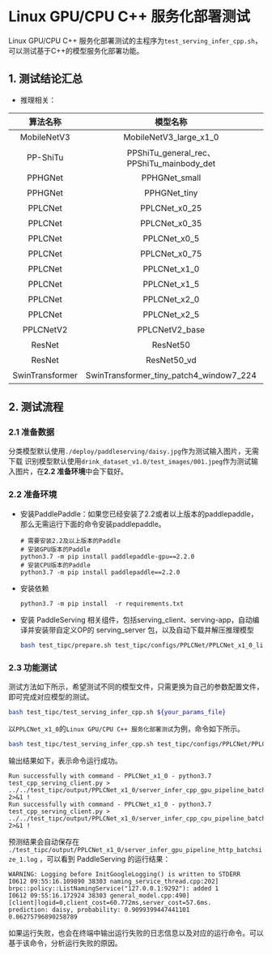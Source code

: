 # Linux GPU/CPU C++ 服务化部署测试

Linux GPU/CPU C++ 服务化部署测试的主程序为`test_serving_infer_cpp.sh`，可以测试基于C++的模型服务化部署功能。


## 1. 测试结论汇总

- 推理相关：

|    算法名称     |                 模型名称                  | device_CPU | device_GPU |
| :-------------: | :---------------------------------------: | :--------: | :--------: |
|   MobileNetV3   |          MobileNetV3_large_x1_0           |    支持    |    支持    |
|    PP-ShiTu     | PPShiTu_general_rec、PPShiTu_mainbody_det |    支持    |    支持    |
|     PPHGNet     |               PPHGNet_small               |    支持    |    支持    |
|     PPHGNet     |               PPHGNet_tiny                |    支持    |    支持    |
|     PPLCNet     |               PPLCNet_x0_25               |    支持    |    支持    |
|     PPLCNet     |               PPLCNet_x0_35               |    支持    |    支持    |
|     PPLCNet     |               PPLCNet_x0_5                |    支持    |    支持    |
|     PPLCNet     |               PPLCNet_x0_75               |    支持    |    支持    |
|     PPLCNet     |               PPLCNet_x1_0                |    支持    |    支持    |
|     PPLCNet     |               PPLCNet_x1_5                |    支持    |    支持    |
|     PPLCNet     |               PPLCNet_x2_0                |    支持    |    支持    |
|     PPLCNet     |               PPLCNet_x2_5                |    支持    |    支持    |
|    PPLCNetV2    |              PPLCNetV2_base               |    支持    |    支持    |
|     ResNet      |                 ResNet50                  |    支持    |    支持    |
|     ResNet      |                ResNet50_vd                |    支持    |    支持    |
| SwinTransformer |  SwinTransformer_tiny_patch4_window7_224  |    支持    |    支持    |


## 2. 测试流程

### 2.1 准备数据

分类模型默认使用`./deploy/paddleserving/daisy.jpg`作为测试输入图片，无需下载
识别模型默认使用`drink_dataset_v1.0/test_images/001.jpeg`作为测试输入图片，在**2.2 准备环境**中会下载好。

### 2.2 准备环境


- 安装PaddlePaddle：如果您已经安装了2.2或者以上版本的paddlepaddle，那么无需运行下面的命令安装paddlepaddle。
    ```shell
    # 需要安装2.2及以上版本的Paddle
    # 安装GPU版本的Paddle
    python3.7 -m pip install paddlepaddle-gpu==2.2.0
    # 安装CPU版本的Paddle
    python3.7 -m pip install paddlepaddle==2.2.0
    ```

- 安装依赖
    ```shell
    python3.7 -m pip install  -r requirements.txt
    ```
- 安装 PaddleServing 相关组件，包括serving_client、serving-app，自动编译并安装带自定义OP的 serving_server 包，以及自动下载并解压推理模型
  ```bash
  bash test_tipc/prepare.sh test_tipc/configs/PPLCNet/PPLCNet_x1_0_linux_gpu_normal_normal_serving_cpp_linux_gpu_cpu.txt serving_infer
  ```

### 2.3 功能测试

测试方法如下所示，希望测试不同的模型文件，只需更换为自己的参数配置文件，即可完成对应模型的测试。

```bash
bash test_tipc/test_serving_infer_cpp.sh ${your_params_file}
```

以`PPLCNet_x1_0`的`Linux GPU/CPU C++ 服务化部署测试`为例，命令如下所示。


```bash
bash test_tipc/test_serving_infer_cpp.sh test_tipc/configs/PPLCNet/PPLCNet_x1_0_linux_gpu_normal_normal_serving_cpp_linux_gpu_cpu.txt
```

输出结果如下，表示命令运行成功。

```
Run successfully with command - PPLCNet_x1_0 - python3.7 test_cpp_serving_client.py > ../../test_tipc/output/PPLCNet_x1_0/server_infer_cpp_gpu_pipeline_batchsize_1.log 2>&1 !
Run successfully with command - PPLCNet_x1_0 - python3.7 test_cpp_serving_client.py > ../../test_tipc/output/PPLCNet_x1_0/server_infer_cpp_cpu_pipeline_batchsize_1.log 2>&1 !
```

预测结果会自动保存在 `./test_tipc/output/PPLCNet_x1_0/server_infer_gpu_pipeline_http_batchsize_1.log` ，可以看到 PaddleServing 的运行结果：

```
WARNING: Logging before InitGoogleLogging() is written to STDERR
I0612 09:55:16.109890 38303 naming_service_thread.cpp:202] brpc::policy::ListNamingService("127.0.0.1:9292"): added 1
I0612 09:55:16.172924 38303 general_model.cpp:490] [client]logid=0,client_cost=60.772ms,server_cost=57.6ms.
prediction: daisy, probability: 0.9099399447441101
0.06275796890258789
```


如果运行失败，也会在终端中输出运行失败的日志信息以及对应的运行命令。可以基于该命令，分析运行失败的原因。

